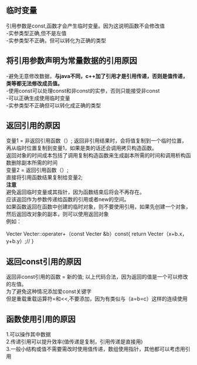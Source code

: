 ## 临时变量 ##  
引用参数是const,函数才会产生临时变量。因为这说明函数不会修改值  
-实参类型正确,但不是左值  
-实参类型不正确，但可以转化为正确的类型  

## 将引用参数声明为常量数据的引用原因 ##  
-避免无意修改数据，**与java不同，c++加了引用才是引用传递，否则是值传递，类等都无法修改成员值。**  
-使用const可以处理const和非const的实参，否则只能接受非const  
-可以正确生成使用临时变量  
-实参类型不正确但可以转化成正确的类型  

## 返回引用的原因 ##  
变量1 = 非返回引用函数（）;
返回非引用结果时，会将值复制到一个临时位置，再从临时位置复制到变量1，如果是类的话还会调用拷贝构造函数。  
返回对象的时间成本包括了调用复制构造函数来生成副本所需的时间和调用析构函数删除副本所需的时间  
变量2 = 返回引用函数（）;  
直接将引用函数结果复制给变量2;  
**注意**  
避免返回临时变量或其指针，因为函数结束后将会不再存在。  
应该返回作为参数传递给函数的引用或者new的空间。  
如果函数返回在函数中创建的临时对象，则不要使用引用，如果先创建一个对象，然后返回改对象的副本，则可以使用返回对象  
例如：  

  Vecter Vecter::operater+（const Vecter &b）const{
    return Vecter（x+b.x，y+b.y）;//
  }

## 返回const引用的原因 ##  
返回非const引用的函数 = 新的值;
以上代码合法，因为返回的值是一个可以修改的左值。  
为了避免这种情况添加爱const关键字  
但是重载重载运算符=和<<,不要添加，因为有类似与（a=b=c）这样的连续使用

## 函数使用引用的原因 ##  
1.可以操作其中数据  
2.传递引用可以提升效率(值传递是复制，引用传递是直接用)  
3.一般小结构或值不需要需改时使用值传递，数组使用指针，其他都可以考虑用引用

